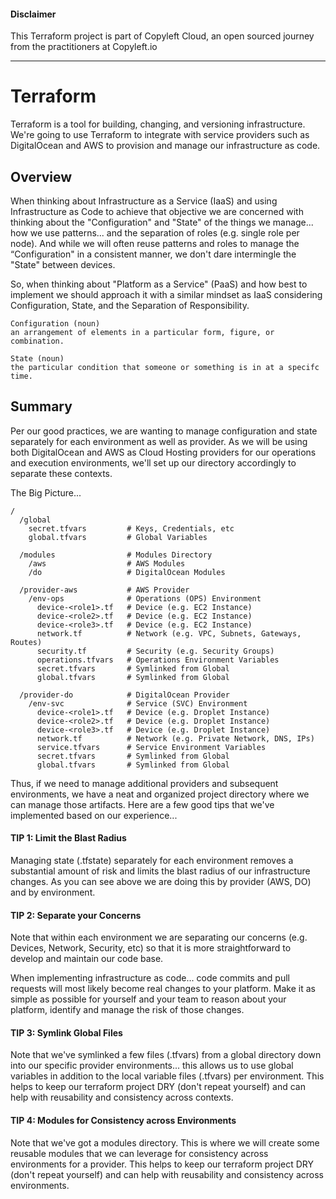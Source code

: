 #### Disclaimer
This Terraform project is part of Copyleft Cloud, an open sourced journey from the practitioners at Copyleft.io

---

# Terraform
Terraform is a tool for building, changing, and versioning infrastructure. We're going to use Terraform to integrate with service providers such as DigitalOcean and AWS to provision and manage our infrastructure as code.

## Overview
When thinking about Infrastructure as a Service (IaaS) and using Infrastructure as Code to achieve that objective we are concerned with thinking about the "Configuration" and "State" of the things we manage... how we use patterns... and the separation of roles (e.g. single role per node). And while we will often reuse patterns and roles to manage the “Configuration" in a consistent manner, we don't dare intermingle the "State" between devices.

So, when thinking about "Platform as a Service" (PaaS) and how best to implement we should approach it with a similar mindset as IaaS considering Configuration, State, and the Separation of Responsibility.

```
Configuration (noun)
an arrangement of elements in a particular form, figure, or combination.

State (noun)
the particular condition that someone or something is in at a specifc time.
```

## Summary
Per our good practices, we are wanting to manage configuration and state separately for each environment as well as provider.  As we will be using both DigitalOcean and AWS as Cloud Hosting providers for our operations and execution environments, we'll set up our directory accordingly to separate these contexts.


The Big Picture...
```
/
  /global
    secret.tfvars         # Keys, Credentials, etc
    global.tfvars         # Global Variables

  /modules                # Modules Directory
    /aws                  # AWS Modules
    /do                   # DigitalOcean Modules

  /provider-aws           # AWS Provider
    /env-ops              # Operations (OPS) Environment
      device-<role1>.tf   # Device (e.g. EC2 Instance)
      device-<role2>.tf   # Device (e.g. EC2 Instance)
      device-<role3>.tf   # Device (e.g. EC2 Instance)
      network.tf          # Network (e.g. VPC, Subnets, Gateways, Routes)
      security.tf         # Security (e.g. Security Groups)
      operations.tfvars   # Operations Environment Variables
      secret.tfvars       # Symlinked from Global
      global.tfvars       # Symlinked from Global

  /provider-do            # DigitalOcean Provider
    /env-svc              # Service (SVC) Environment
      device-<role1>.tf   # Device (e.g. Droplet Instance)
      device-<role2>.tf   # Device (e.g. Droplet Instance)
      device-<role3>.tf   # Device (e.g. Droplet Instance)    
      network.tf          # Network (e.g. Private Network, DNS, IPs)
      service.tfvars      # Service Environment Variables
      secret.tfvars       # Symlinked from Global
      global.tfvars       # Symlinked from Global

```


Thus, if we need to manage additional providers and subsequent environments, we have a neat and organized project directory where we can manage those artifacts.  Here are a few good tips that we've implemented based on our experience...

#### TIP 1: Limit the Blast Radius
Managing state (.tfstate) separately for each environment removes a substantial amount of risk and limits the blast radius of our infrastructure changes.  As you can see above we are doing this by provider (AWS, DO) and by environment.

#### TIP 2: Separate your Concerns
Note that within each environment we are separating our concerns (e.g. Devices, Network, Security, etc) so that it is more straightforward to develop and maintain our code base.

When implementing infrastructure as code... code commits and pull requests will most likely become real changes to your platform.  Make it as simple as possible for yourself and your team to reason about your platform, identify and manage the risk of  those changes.

#### TIP 3: Symlink Global Files
Note that we've symlinked a few files (.tfvars) from a global directory down into our specific provider environments... this allows us to use global variables in addition to the local variable files (.tfvars) per environment.  This helps to keep our terraform project DRY (don't repeat yourself) and can help with reusability and consistency across contexts.

#### TIP 4: Modules for Consistency across Environments
Note that we've got a modules directory. This is where we will create some reusable modules that we can leverage for consistency across environments for a provider. This helps to keep our terraform project DRY (don't repeat yourself) and can help with reusability and consistency across environments.
